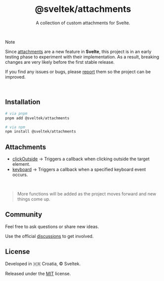 <h1 align="center">@sveltek/attachments</h1>

<p align="center">A collection of custom attachments for Svelte.</p>

<br>

> [!NOTE]
>
> Since [attachments](https://svelte.dev/docs/svelte/svelte-attachments) are a new feature in **Svelte**, this project is in an early testing phase to experiment with their implementation. As a result, breaking changes are very likely before the first stable release.
>
> If you find any issues or bugs, please [report](https://github.com/sveltek/markdown/issues/new/choose) them so the project can be improved.

<br>

## Installation

```sh
# via pnpm
pnpm add @sveltek/attachments
```

```sh
# via npm
npm install @sveltek/attachments
```

## Attachments

- [clickOutside](./src/attachments/click-outside/README.md) → Triggers a callback when clicking outside the target element.
- [keyboard](./src/attachments/keyboard/README.md) → Triggers a callback when a specified keyboard event occurs.

<br>

> More functions will be added as the project moves forward and new things come up.

## Community

Feel free to ask questions or share new ideas.

Use the official [discussions](https://github.com/sveltek/attachments/discussions) to get involved.

## License

Developed in 🇭🇷 Croatia, © Sveltek.

Released under the [MIT](LICENSE.txt) license.
